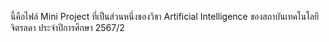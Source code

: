 นี้คือไฟล์ Mini Project ที่เป็นส่วนหนึ่งของวิชา Artificial Intelligence ของสถาบันเทคโนโลยีจิตรลดา ประจำปีการศึกษา 2567/2
